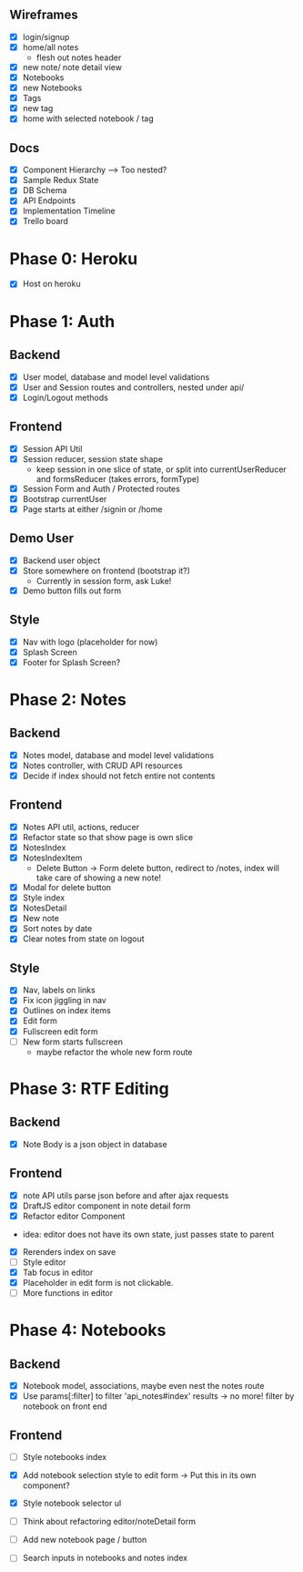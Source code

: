 ## Wireframes
- [x] login/signup
- [x] home/all notes
  - flesh out notes header
- [x] new note/ note detail view
- [x] Notebooks
- [x] new Notebooks
- [x] Tags
- [x] new tag
- [x] home with selected notebook / tag

## Docs
- [x] Component Hierarchy
    --> Too nested?
- [x] Sample Redux State
- [x] DB Schema
- [x] API Endpoints
- [x] Implementation Timeline
- [x] Trello board

# Phase 0: Heroku
 - [x] Host on heroku

# Phase 1: Auth
## Backend
- [x] User model, database and model level validations
- [x] User and Session routes and controllers, nested under api/
- [x] Login/Logout methods

## Frontend
- [x] Session API Util
- [x] Session reducer, session state shape
  - keep session in one slice of state, or split into
    currentUserReducer and formsReducer (takes errors, formType)
- [x] Session Form and Auth / Protected routes
- [x] Bootstrap currentUser
- [x] Page starts at either /signin or /home

## Demo User
- [x] Backend user object
- [x] Store somewhere on frontend (bootstrap it?)
   - Currently in session form, ask Luke!
- [x] Demo button fills out form

## Style
 - [x] Nav with logo (placeholder for now)
 - [x] Splash Screen
 - [x] Footer for Splash Screen?

# Phase 2: Notes
## Backend
- [x] Notes model, database and model level validations
- [x] Notes controller, with CRUD API resources
- [x] Decide if index should not fetch entire not contents

## Frontend
- [x] Notes API util, actions, reducer
- [x] Refactor state so that show page is own slice
- [x] NotesIndex
- [x] NotesIndexItem
  * Delete Button -> Form delete button, redirect to /notes,
  index will take care of showing a new note!
- [x] Modal for delete button
- [x] Style index
- [x] NotesDetail
- [x] New note
- [x] Sort notes by date
- [x] Clear notes from state on logout

## Style
- [x] Nav, labels on links
- [x] Fix icon jiggling in nav
- [x] Outlines on index items
- [x] Edit form
- [x] Fullscreen edit form
- [ ] New form starts fullscreen
  * maybe refactor the whole new form route

# Phase 3: RTF Editing
## Backend
- [x] Note Body is a json object in database

## Frontend
- [x] note API utils parse json before and after ajax requests
- [x] DraftJS editor component in note detail form
- [x] Refactor editor Component
 - idea: editor does not have its own state, just passes state to parent
- [x] Rerenders index on save
- [ ] Style editor
- [x] Tab focus in editor
- [x] Placeholder in edit form is not clickable.
- [ ] More functions in editor

# Phase 4: Notebooks
## Backend
  - [x] Notebook model, associations, maybe even nest the notes route
  - [x] Use params[:filter] to filter 'api_notes#index' results
    -> no more! filter by notebook on front end

## Frontend
  - [ ] Style notebooks index
  - [x] Add notebook selection style to edit form
     -> Put this in its own component?
  - [x] Style notebook selector ul
  - [ ] Think about refactoring editor/noteDetail form
  - [ ] Add new notebook page / button



- [ ] Search inputs in notebooks and notes index
